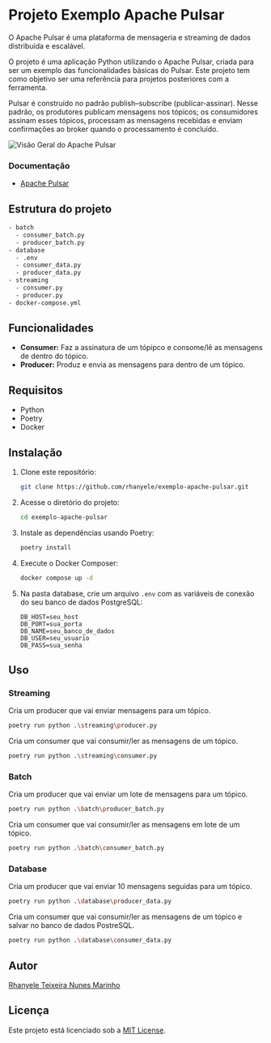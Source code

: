 # Projeto Exemplo Apache Pulsar

O Apache Pulsar é uma plataforma de mensageria e streaming de dados distribuída e escalável.

O projeto é uma aplicação Python utilizando o Apache Pulsar, criada para ser um exemplo das funcionalidades básicas do Pulsar. Este projeto tem como objetivo ser uma referência para projetos posteriores com a ferramenta.

Pulsar é construído no padrão publish–subscribe (publicar-assinar). Nesse padrão, os produtores publicam mensagens nos tópicos; os consumidores assinam esses tópicos, processam as mensagens recebidas e enviam confirmações ao broker quando o processamento é concluído.

![Visão Geral do Apache Pulsar](https://github.com/rhanyele/exemplo-apache-pulsar/assets/10997593/34ae226a-a200-47b2-84a9-2b6a9300ef3e)

### Documentação
- [Apache Pulsar](https://pulsar.apache.org/)

## Estrutura do projeto
```bash
- batch
  - consumer_batch.py
  - producer_batch.py
- database
  - .env
  - consumer_data.py
  - producer_data.py
- streaming
  - consumer.py
  - producer.py
- docker-compose.yml
```

## Funcionalidades
- **Consumer:** Faz a assinatura de um tópipco e consome/lê as mensagens de dentro do tópico.
- **Producer:** Produz e envia as mensagens para dentro de um tópico.

## Requisitos
- Python
- Poetry
- Docker

## Instalação
1. Clone este repositório:
   ```bash
   git clone https://github.com/rhanyele/exemplo-apache-pulsar.git
   ```

2. Acesse o diretório do projeto:
   ```bash
   cd exemplo-apache-pulsar
   ```

3. Instale as dependências usando Poetry:
   ```bash
   poetry install
   ```
   
4. Execute o Docker Composer:

   ```bash
   docker compose up -d
   ```

5. Na pasta database, crie um arquivo `.env` com as variáveis de conexão do seu banco de dados PostgreSQL:
   ```
   DB_HOST=seu_host
   DB_PORT=sua_porta
   DB_NAME=seu_banco_de_dados
   DB_USER=seu_usuario
   DB_PASS=sua_senha
   ```

## Uso
### Streaming
Cria um producer que vai enviar mensagens para um tópico.
```bash
poetry run python .\streaming\producer.py 
```

Cria um consumer que vai consumir/ler as mensagens de um tópico.
```bash
poetry run python .\streaming\consumer.py 
```

### Batch
Cria um producer que vai enviar um lote de mensagens para um tópico.
```bash
poetry run python .\batch\producer_batch.py 
```

Cria um consumer que vai consumir/ler as mensagens em lote de um tópico.
```bash
poetry run python .\batch\consumer_batch.py 
```

### Database
Cria um producer que vai enviar 10 mensagens seguidas para um tópico.
```bash
poetry run python .\database\producer_data.py 
```

Cria um consumer que vai consumir/ler as mensagens de um tópico e salvar no banco de dados PostreSQL.
```bash
poetry run python .\database\consumer_data.py 
```

## Autor
[Rhanyele Teixeira Nunes Marinho](https://github.com/rhanyele)

## Licença
Este projeto está licenciado sob a [MIT License](LICENSE).
